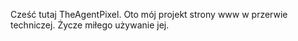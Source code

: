 Cześć tutaj TheAgentPixel.
Oto mój projekt strony www w przerwie techniczej.
Życze miłego używanie jej.
